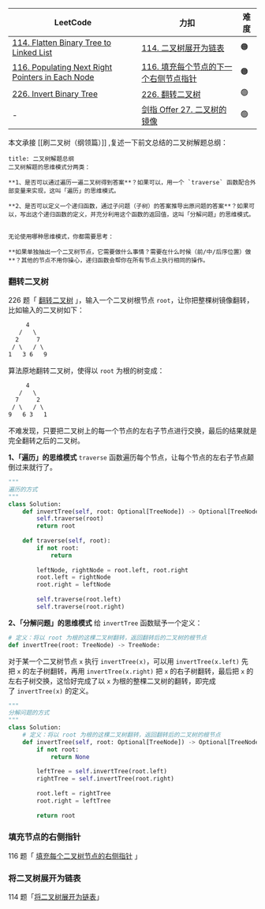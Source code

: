 
| LeetCode                                                                                                                                         | 力扣                                                                                                                   | 难度  |
| ------------------------------------------------------------------------------------------------------------------------------------------------ | -------------------------------------------------------------------------------------------------------------------- | --- |
| [114. Flatten Binary Tree to Linked List](https://leetcode.com/problems/flatten-binary-tree-to-linked-list/)                   | [114. 二叉树展开为链表](https://leetcode.cn/problems/flatten-binary-tree-to-linked-list/)                  | 🟠  |
| [116. Populating Next Right Pointers in Each Node](https://leetcode.com/problems/populating-next-right-pointers-in-each-node/) | [116. 填充每个节点的下一个右侧节点指针](https://leetcode.cn/problems/populating-next-right-pointers-in-each-node/) | 🟠  |
| [226. Invert Binary Tree](https://leetcode.com/problems/invert-binary-tree/)                                                   | [226. 翻转二叉树](https://leetcode.cn/problems/invert-binary-tree/)                                     | 🟢  |
| -                                                                                                                                                | [剑指 Offer 27. 二叉树的镜像](https://leetcode.cn/problems/er-cha-shu-de-jing-xiang-lcof/)                 | 🟢  |

本文承接 [[刷二叉树（纲领篇）]] ,复述一下前文总结的二叉树解题总纲：
```ad-note
title: 二叉树解题总纲
二叉树解题的思维模式分两类：

**1、是否可以通过遍历一遍二叉树得到答案**？如果可以，用一个 `traverse` 函数配合外部变量来实现，这叫「遍历」的思维模式。

**2、是否可以定义一个递归函数，通过子问题（子树）的答案推导出原问题的答案**？如果可以，写出这个递归函数的定义，并充分利用这个函数的返回值，这叫「分解问题」的思维模式。


无论使用哪种思维模式，你都需要思考：

**如果单独抽出一个二叉树节点，它需要做什么事情？需要在什么时候（前/中/后序位置）做**？其他的节点不用你操心，递归函数会帮你在所有节点上执行相同的操作。

```

### 翻转二叉树
226 题「 [翻转二叉树](https://leetcode.cn/problems/invert-binary-tree/) 」，输入一个二叉树根节点 `root`，让你把整棵树镜像翻转，比如输入的二叉树如下：
```txt
     4
   /   \
  2     7
 / \   / \
1   3 6   9
```
算法原地翻转二叉树，使得以 `root` 为根的树变成：
```txt
     4
   /   \
  7     2
 / \   / \
9   6 3   1
```
不难发现，只要把二叉树上的每一个节点的左右子节点进行交换，最后的结果就是完全翻转之后的二叉树。

**1、「遍历」的思维模式**
`traverse` 函数遍历每个节点，让每个节点的左右子节点颠倒过来就行了。
```python
"""  
遍历的方式  
"""  
class Solution:  
    def invertTree(self, root: Optional[TreeNode]) -> Optional[TreeNode]:  
        self.traverse(root)  
        return root  
  
    def traverse(self, root):  
        if not root:  
            return  
  
        leftNode, rightNode = root.left, root.right  
        root.left = rightNode  
        root.right = leftNode  
  
        self.traverse(root.left)  
        self.traverse(root.right)
```

**2、「分解问题」的思维模式**
给 `invertTree` 函数赋予一个定义：
```python
# 定义：将以 root 为根的这棵二叉树翻转，返回翻转后的二叉树的根节点
def invertTree(root: TreeNode) -> TreeNode:
```
对于某一个二叉树节点 `x` 执行 `invertTree(x)`，可以用 `invertTree(x.left)` 先把 `x` 的左子树翻转，再用 `invertTree(x.right)` 把 `x` 的右子树翻转，最后把 `x` 的左右子树交换，这恰好完成了以 `x` 为根的整棵二叉树的翻转，即完成了 `invertTree(x)` 的定义。
```python
"""  
分解问题的方式  
"""  
class Solution:  
    # 定义：将以 root 为根的这棵二叉树翻转，返回翻转后的二叉树的根节点  
    def invertTree(self, root: Optional[TreeNode]) -> Optional[TreeNode]:  
        if not root:  
            return None  
  
        leftTree = self.invertTree(root.left)  
        rightTree = self.invertTree(root.right)  
  
        root.left = rightTree  
        root.right = leftTree  
  
        return root
```

### 填充节点的右侧指针
116 题「 [填充每个二叉树节点的右侧指针](https://leetcode.cn/problems/populating-next-right-pointers-in-each-node/) 」


### 将二叉树展开为链表
114 题「[将二叉树展开为链表](https://leetcode.cn/problems/flatten-binary-tree-to-linked-list/)」